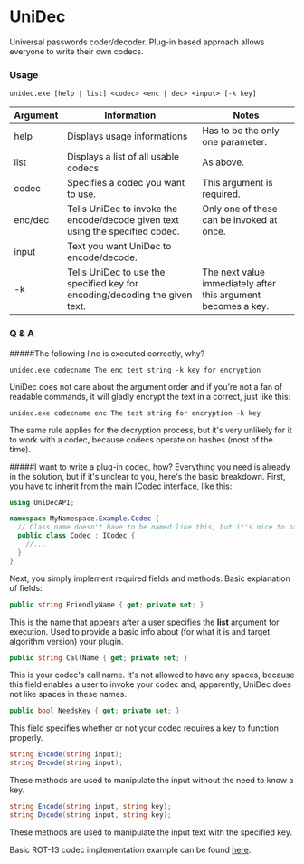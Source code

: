 # UniDec
Universal passwords coder/decoder. Plug-in based approach allows everyone to write their own codecs.

### Usage
```
unidec.exe [help | list] <codec> <enc | dec> <input> [-k key]
```

| Argument | Information | Notes |
| ---------| ------------|-------- |
|help| Displays usage informations | Has to be the only one parameter. |
|list| Displays a list of all usable codecs | As above. |
|codec| Specifies a codec you want to use. | This argument is required.|
|enc/dec| Tells UniDec to invoke the encode/decode given text using the specified codec. | Only one of these can be invoked at once.|
|input| Text you want UniDec to encode/decode. |
|-k| Tells UniDec to use the specified key for encoding/decoding the given text. | The next value immediately after this argument becomes a key. |


### Q & A
#####The following line is executed correctly, why?
```
unidec.exe codecname The enc test string -k key for encryption
```
UniDec does not care about the argument order and if you're not a fan of readable commands, it will gladly encrypt the text in a correct, just like this:
```
unidec.exe codecname enc The test string for encryption -k key 
```
The same rule applies for the decryption process, but it's very unlikely for it to work with a codec, because codecs operate on hashes (most of the time).

#####I want to write a plug-in codec, how?
Everything you need is already in the solution, but if it's unclear to you, here's the basic breakdown.
First, you have to inherit from the main ICodec interface, like this:
```C#
using UniDecAPI;

namespace MyNamespace.Example.Codec {
  // Class name doesn't have to be named like this, but it's nice to have a consistent code.
  public class Codec : ICodec {
    //...
  }
}
```

Next, you simply implement required fields and methods. Basic explanation of fields:

```C# 
public string FriendlyName { get; private set; }
```
This is the name that appears after a user specifies the **list** argument for execution. Used to provide a basic info about (for what it is and target algorithm version) your plugin.

```C#
public string CallName { get; private set; }
```
This is your codec's call name. It's not allowed to have any spaces, because this field enables a user to invoke your codec and, apparently, UniDec does not like spaces in these names.

```C#
public bool NeedsKey { get; private set; }
```
This field specifies whether or not your codec requires a key to function properly.

```C#
string Encode(string input);
string Decode(string input);
```
These methods are used to manipulate the input without the need to know a key.

```C#
string Encode(string input, string key);
string Decode(string input, string key);
```
These methods are used to manipulate the input text with the specified key.

Basic ROT-13 codec implementation example can be found [here](https://github.com/Ciastex/UniDec/blob/master/UniDec.Rot13.Codec/Codec.cs).

